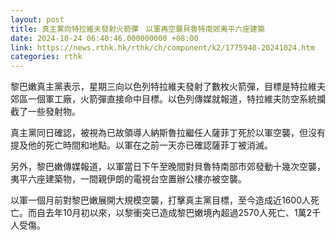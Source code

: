 ```yaml
---
layout: post
title: 真主黨向特拉維夫發射火箭彈　以軍再空襲貝魯特南郊夷平六座建築
date: 2024-10-24 06:40:46.000000000 +08:00
link: https://news.rthk.hk/rthk/ch/component/k2/1775940-20241024.htm
categories: rthk
---
```


黎巴嫩真主黨表示，星期三向以色列特拉維夫發射了數枚火箭彈，目標是特拉維夫郊區一個軍工廠，火箭彈直接命中目標。以色列傳媒就報道，特拉維夫防空系統攔截了一些發射物。

真主黨同日確認，被視為已故領導人納斯魯拉繼任人薩菲丁死於以軍空襲，但沒有提及他的死亡時間和地點。以軍在之前一天亦已確認薩菲丁被消滅。

另外，黎巴嫩傳媒報道，以軍當日下午至晚間對貝魯特南部市郊發動十幾次空襲，夷平六座建築物，一間親伊朗的電視台空置辦公樓亦被空襲。

以軍一個月前對黎巴嫩展開大規模空襲，打擊真主黨目標，至今造成近1600人死亡。而自去年10月初以來，以黎衝突已造成黎巴嫩境內超過2570人死亡、1萬2千人受傷。
